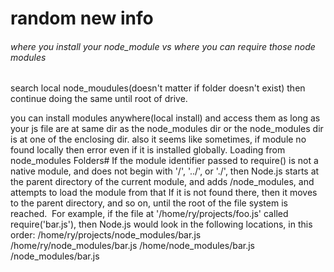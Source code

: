# random new info



###### where you install your node_module vs where you can require those node modules

search local node_moudules(doesn't matter if folder doesn't exist)
then continue doing the same until root of drive. 

you can install modules anywhere(local install) and access them as long as your js file are at same dir as the node_modules dir or the node_modules dir is at one of the enclosing dir.
	also it seems like sometimes, if module no found locally then error even if it is installed globally.
Loading from node_modules Folders#
	​If the module identifier passed to require() is not a native module, and does not begin with '/', '../', or './', then Node.js starts at the parent directory of the current module, and adds /node_modules, and attempts to load the module from that
	If it is not found there, then it moves to the parent directory, and so on, until the root of the file system is reached.
​	For example, if the file at '/home/ry/projects/foo.js' called require('bar.js'), then Node.js would look in the following locations, in this order:
/home/ry/projects/node_modules/bar.js
/home/ry/node_modules/bar.js
/home/node_modules/bar.js
/node_modules/bar.js